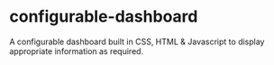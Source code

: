 # configurable-dashboard
A configurable dashboard built in CSS, HTML &amp; Javascript to display appropriate information as required.

